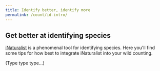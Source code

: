 ```yaml
---
title: Identify better, identify more
permalink: /count/id-intro/
---
```


## Get better at identifying species

[iNaturalist](https://www.inaturalist.org) is a phenomenal tool for identifying species. Here you'll find some tips for how best to integrate iNaturalist into your wild counting. 

(Type type type...)
